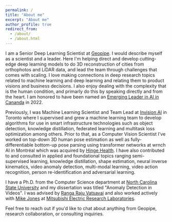 ```yaml
---
permalink: /
title: "About me"
excerpt: "About me"
author_profile: true
redirect_from: 
  - /about/
  - /about.html
---
```


I am a Senior Deep Learning Scientist at [Geopipe](https://geopi.pe/#). I would describe myself as a scientist and a leader. Here I'm helping direct and develop cutting-edge deep learning models to do 3D reconstruction of cities from orthophotos and LiDAR data, and lead the team through challenges that comes with scaling. I love making connections in deep research topics related to machine learning and deep learning and relating them to product visions and business decisions. I also enjoy dealing with the complexity that is the human condition, and primarly do this by speaking directly and from the heart. I am honored to have been named an [Emerging Leader in AI in Cananda](https://readthepeak.com/lists/emerging-leaders-2022/c/artificial-intelligence) in 2022.

Previously, I was Machine Learning Scientist and Team Lead at [Invision AI](https://invision.ai/) in Toronto where I supervised and grew a machine learning team to develop algorithms for use in smart infrastructure technologies such as object detection, knowledge distillation, federated learning and multitask loss optimization among others. Prior to that, as a Computer Vision Scientist I've worked on top-down 3D human pose estimation as well as fully-differentiable bottom-up pose parsing using transformer networks at wrnch AI in Montréal which was acquired by [Hinge Health](https://www.hingehealth.com/). I have also contributed to and consulted in applied and foundational topics ranging semi-supervised learning, knowledge distillation, shape estimation, neural inverse kinematics, video anomaly detection, multi-modal learning, video action recognition, person re-identification and adversarial learning.

I have a Ph.D. from the Computer Science department at [North Carolina State University](https://www.ncsu.edu/) and my dissertation was titled "Anomaly Detection in Videos". I was advised by [Ranga Raju Vatsavai](https://rvatsavai.github.io/) and also worked actively with [Mike Jones](https://www.merl.com/people/mjones) at [Mitsubishi Electric Research Laboratories](https://merl.com/).

Feel free to reach out if you'd like to chat about anything from Geopipe, research collaboration, or consulting inquiries.
